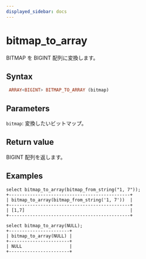 ```yaml
---
displayed_sidebar: docs
---
```


# bitmap_to_array

BITMAP を BIGINT 配列に変換します。

## Syntax

```Haskell
 ARRAY<BIGINT> BITMAP_TO_ARRAY (bitmap)
```

## Parameters

`bitmap`: 変換したいビットマップ。

## Return value

BIGINT 配列を返します。

## Examples

```Plain
select bitmap_to_array(bitmap_from_string("1, 7"));
+----------------------------------------------+
| bitmap_to_array(bitmap_from_string('1, 7'))  |
+----------------------------------------------+
| [1,7]                                        |
+----------------------------------------------+

select bitmap_to_array(NULL);
+-----------------------+
| bitmap_to_array(NULL) |
+-----------------------+
| NULL                  |
+-----------------------+
```